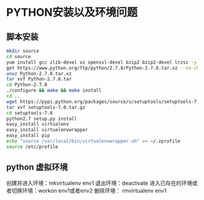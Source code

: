 # PYTHON安装以及环境问题

## 脚本安装
```bash
mkdir source
cd source
yum install gcc zlib-devel xz openssl-devel bzip2 bzip2-devel lrzsz -y
get https://www.python.org/ftp/python/2.7.8/Python-2.7.8.tar.xz --no-check-certificate
unxz Python-2.7.8.tar.xz
tar xvf Python-2.7.8.tar
cd Python-2.7.8
./configure && make && make install
cd ..
wget https://pypi.python.org/packages/source/s/setuptools/setuptools-7.0.tar.gz --no-check-certificate
tar xvf setuptools-7.0.tar.gz
cd setuptools-7.0
python2.7 setup.py install
easy_install virtualenv
easy_install virtualenvwrapper
easy_install pip
echo "source /usr/local/bin/virtualenvwrapper.sh" >> ~/.zprofile
source /etc/profile
```

## python 虚拟环境
创建并进入环境：mkvirtualenv env1
退出环境：deactivate
进入已存在的环境或者切换环境：workon env1或者env2
删除环境： rmvirtualenv env1

